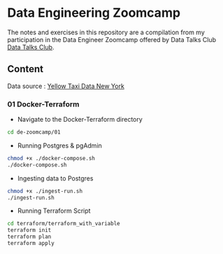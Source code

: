 # Data Engineering Zoomcamp

The notes and exercises in this repository are a compilation from my participation in the Data Engineer Zoomcamp offered by Data Talks Club [Data Talks Club](https://github.com/DataTalksClub/data-engineering-zoomcamp).

## Content

Data source : [Yellow Taxi Data New York](https://www1.nyc.gov/site/tlc/about/tlc-trip-record-data.page)


### 01 Docker-Terraform
* Navigate to the Docker-Terraform directory
```bash
cd de-zoomcamp/01
```
* Running Postgres & pgAdmin
```bash
chmod +x ./docker-compose.sh
./docker-compose.sh
```
* Ingesting data to Postgres
```bash
chmod +x ./ingest-run.sh
./ingest-run.sh
```
* Running Terraform Script
```bash
cd terraform/terraform_with_variable
terraform init
terraform plan
terraform apply
```